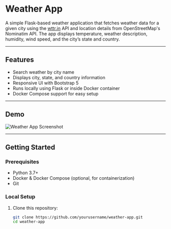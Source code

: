 # Weather App

A simple Flask-based weather application that fetches weather data for a given city using the [wttr.in](https://wttr.in/) API and location details from OpenStreetMap's Nominatim API. The app displays temperature, weather description, humidity, wind speed, and the city’s state and country.

---

## Features

- Search weather by city name
- Displays city, state, and country information
- Responsive UI with Bootstrap 5
- Runs locally using Flask or inside Docker container
- Docker Compose support for easy setup

---

## Demo

![Weather App Screenshot](./screenshot.png)

---

## Getting Started

### Prerequisites

- Python 3.7+
- Docker & Docker Compose (optional, for containerization)
- Git

### Local Setup

1. Clone this repository:

   ```bash
   git clone https://github.com/yourusername/weather-app.git
   cd weather-app
